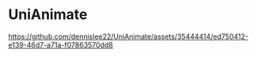 # UniAnimate

https://github.com/dennislee22/UniAnimate/assets/35444414/ed750412-e139-46d7-a71a-f07863570dd8

